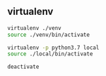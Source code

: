 virtualenv
-

````sh
virtualenv ./venv
source ./venv/bin/activate

virtualenv -p python3.7 local
source ./local/bin/activate

deactivate
````
